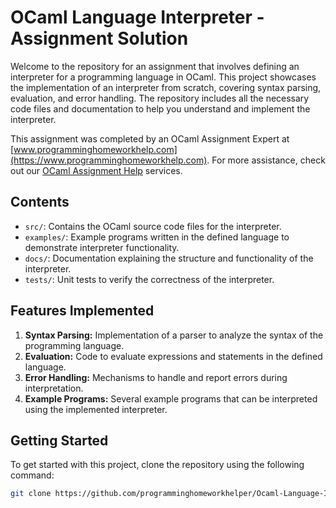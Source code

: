 # OCaml Language Interpreter - Assignment Solution

Welcome to the repository for an assignment that involves defining an interpreter for a programming language in OCaml. This project showcases the implementation of an interpreter from scratch, covering syntax parsing, evaluation, and error handling. The repository includes all the necessary code files and documentation to help you understand and implement the interpreter. 

This assignment was completed by an OCaml Assignment Expert at [www.programminghomeworkhelp.com](https://www.programminghomeworkhelp.com). For more assistance, check out our [OCaml Assignment Help](https://www.programminghomeworkhelp.com/ocaml-assignment-help) services.


## Contents
- `src/`: Contains the OCaml source code files for the interpreter.
- `examples/`: Example programs written in the defined language to demonstrate interpreter functionality.
- `docs/`: Documentation explaining the structure and functionality of the interpreter.
- `tests/`: Unit tests to verify the correctness of the interpreter.

## Features Implemented
1. **Syntax Parsing:** Implementation of a parser to analyze the syntax of the programming language.
2. **Evaluation:** Code to evaluate expressions and statements in the defined language.
3. **Error Handling:** Mechanisms to handle and report errors during interpretation.
4. **Example Programs:** Several example programs that can be interpreted using the implemented interpreter.

## Getting Started
To get started with this project, clone the repository using the following command:
```bash
git clone https://github.com/programminghomeworkhelper/Ocaml-Language-Interpreter-Assignment.git

